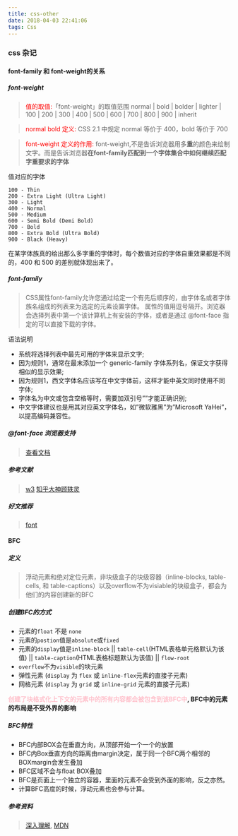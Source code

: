 ```yaml
---
title: css-other
date: 2018-04-03 22:41:06
tags: Css
---
```

### css 杂记
#### font-family 和 font-weight的关系
##### font-weight
> <font color="red">值的取值:</font>「font-weight」的取值范围 normal | bold | bolder | lighter | 100 | 200 | 300 | 400 | 500 | 600 | 700 | 800 | 900 | inherit

> <font color="red">normal bold 定义: </font>CSS 2.1 中规定 normal 等价于 400，bold 等价于 700

> <font color="red">font-weight 定义的作用:</font> font-weight,不是告诉浏览器用多**重**的颜色来绘制文字。而是告诉浏览器**在font-family匹配到一个字体集合中如何继续匹配字重要求的字体**

值对应的字体
```
100 - Thin
200 - Extra Light (Ultra Light)
300 - Light
400 - Normal
500 - Medium
600 - Semi Bold (Demi Bold)
700 - Bold
800 - Extra Bold (Ultra Bold)
900 - Black (Heavy)
```
在某字体族真的给出那么多字重的字体时，每个数值对应的字体自重效果都是不同的，400 和 500 的差别就体现出来了。

##### font-family
> CSS属性font-family允许您通过给定一个有先后顺序的，由字体名或者字体族名组成的列表来为选定的元素设置字体。 属性的值用逗号隔开。浏览器会选择列表中第一个该计算机上有安装的字体，或者是通过 @font-face 指定的可以直接下载的字体。

语法说明
* 系统将选择列表中最先可用的字体来显示文字;
* 因为规则1，通常在最末添加一个 generic-family 字体系列名，保证文字获得相似的显示效果;
* 因为规则1，西文字体名应该写在中文字体前，这样才能中英文同时使用不同字体;
* 字体名为中文或包含空格等时，需要加双引号””才能正确识别;
* 中文字体建议也是用其对应英文字体名，如”微软雅黑”为”Microsoft YaHei”，以提高编码兼容性。

##### @font-face 浏览器支持
> [查看文档](http://w3help.org/zh-cn/causes/RF1001)

##### 参考文献
> [w3](https://www.w3.org/TR/css-fonts-3/#font-weight-prop)
  [知乎大神顾轶灵](https://www.zhihu.com/question/20352846)

##### 好文推荐
> [font](http://justineo.github.io/slideshows/font/#/)

#### BFC
##### 定义
> 浮动元素和绝对定位元素，非块级盒子的块级容器（inline-blocks, table-cells, 和 table-captions）以及overflow不为visiable的块级盒子，都会为他们的内容创建新的BFC

##### 创建BFC的方式
* 元素的`float` 不是 `none`
* 元素的`postion`值是`absolute`或`fixed`
* 元素的`display`值是`inline-block` || `table-cell`(HTML表格单元格默认为该值) || `table-caption`(HTML表格标题默认为该值) || `flow-root`
* `overflow`不为`visible`的块元素
* 弹性元素 (`display` 为 `flex` 或 `inline-flex`元素的直接子元素)
* 网格元素 (`display` 为 `grid` 或 `inline-grid` 元素的直接子元素)

**<font color="pink">创建了块格式化上下文的元素中的所有内容都会被包含到该BFC中</font>, <font>BFC中的元素的布局是不受外界的影响</font>**

##### BFC特性
* BFC内部BOX会在垂直方向，从顶部开始一个一个的放置
* BFC内Box垂直方向的距离由margin决定，属于同一个BFC两个相邻的BOXmargin会发生叠加
* BFC区域不会与float BOX叠加
* BFC是页面上一个独立的容器，里面的元素不会受到外面的影响，反之亦然。
* 计算BFC高度的时候，浮动元素也会参与计算。

##### 参考资料
> [深入理解](https://www.w3cplus.com/css/understanding-bfc-and-margin-collapse.html), [MDN](https://developer.mozilla.org/zh-CN/docs/Web/Guide/CSS/Block_formatting_context)
